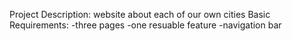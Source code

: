Project Description: website about each of our own cities
Basic Requirements:
-three pages 
-one resuable feature 
-navigation bar
